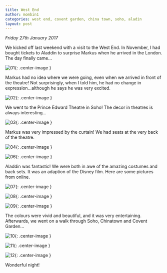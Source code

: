 ```yaml
---
title: West End
author: mombin1
categories: west end, covent garden, china town, soho, aladin
layout: post
---
```


*Friday 27th January 2017*

We kicked off last weekend with a visit to the West End. In November, I had
bought tickets to Aladdin to surprise Markus when he arrived in the London. The
day finally came...

![01](/assets/2017-01-27-west-end/01.jpg){: .center-image }

Markus had no idea where we were going, even when we arrived in front of the
theatre! Not surprisingly, when I told him, he had no change in
expression...although he says he was very excited.

![02](/assets/2017-01-27-west-end/02.jpg){: .center-image }

We went to the Prince Edward Theatre in Soho! The decor in theatres is always interesting...

![03](/assets/2017-01-27-west-end/03.jpg){: .center-image }

Markus was very impressed by the curtain! We had seats at the very back of the theatre.

![04](/assets/2017-01-27-west-end/04.jpg){: .center-image }

![06](/assets/2017-01-27-west-end/06.jpg){: .center-image }

Aladdin was fantastic! We were both in awe of the amazing costumes and back sets. It was an adaption of the Disney film. Here are some pictures from online.

![07](/assets/2017-01-27-west-end/07.jpg){: .center-image }

![08](/assets/2017-01-27-west-end/08.jpg){: .center-image }

![09](/assets/2017-01-27-west-end/09.jpg){: .center-image }

The colours were vivid and beautiful, and it was very entertaining. Afterwards, we went on a walk through Soho, Chinatown and Covent Garden...

![10](/assets/2017-01-27-west-end/10.jpg){: .center-image }

![11](/assets/2017-01-27-west-end/11.jpg){: .center-image }

![12](/assets/2017-01-27-west-end/12.jpg){: .center-image }

Wonderful night!
